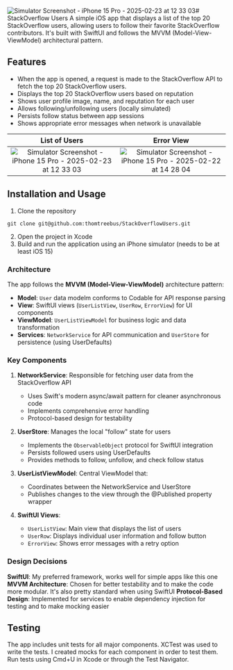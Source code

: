 ![Simulator Screenshot - iPhone 15 Pro - 2025-02-23 at 12 33 03](https://github.com/user-attachments/assets/e349aa2e-f98e-4318-90a9-80aa4b2cc33b)# StackOverflow Users
A simple iOS app that displays a list of the top 20 StackOverflow users, allowing users to follow their favorite StackOverflow contributors. It's built with SwiftUI and follows the MVVM (Model-View-ViewModel) architectural pattern.

## Features

- When the app is opened, a request is made to the StackOverflow API to fetch the top 20 StackOverflow users.
- Displays the top 20 StackOverflow users based on reputation
- Shows user profile image, name, and reputation for each user
- Allows following/unfollowing users (locally simulated)
- Persists follow status between app sessions
- Shows appropriate error messages when network is unavailable

List of Users            |  Error View
:-------------------------:|:-------------------------:
![Simulator Screenshot - iPhone 15 Pro - 2025-02-23 at 12 33 03](https://github.com/user-attachments/assets/fa5ac57c-2a7f-4db3-9084-e30c0e72e837) |  ![Simulator Screenshot - iPhone 15 Pro - 2025-02-22 at 14 28 04](https://github.com/user-attachments/assets/5a1bdca3-1d96-4659-a184-21a85e09a827)





## Installation and Usage

1. Clone the repository

```
git clone git@github.com:thomtreebus/StackOverflowUsers.git
```

2. Open the project in Xcode
3. Build and run the application using an iPhone simulator (needs to be at least iOS 15)

### Architecture

The app follows the **MVVM (Model-View-ViewModel)** architecture pattern:

- **Model**: `User` data modelm conforms to Codable for API response parsing
- **View**: SwiftUI views (`UserListView`, `UserRow`, `ErrorView`) for UI components
- **ViewModel**: `UserListViewModel` for business logic and data transformation
- **Services**: `NetworkService` for API communication and `UserStore` for persistence (using UserDefaults)

### Key Components

1. **NetworkService**: Responsible for fetching user data from the StackOverflow API
   - Uses Swift's modern async/await pattern for cleaner asynchronous code
   - Implements comprehensive error handling
   - Protocol-based design for testability

2. **UserStore**: Manages the local "follow" state for users
   - Implements the `ObservableObject` protocol for SwiftUI integration
   - Persists followed users using UserDefaults
   - Provides methods to follow, unfollow, and check follow status

3. **UserListViewModel**: Central ViewModel that:
   - Coordinates between the NetworkService and UserStore
   - Publishes changes to the view through the @Published property wrapper

4. **SwiftUI Views**:
   - `UserListView`: Main view that displays the list of users
   - `UserRow`: Displays individual user information and follow button
   - `ErrorView`: Shows error messages with a retry option

### Design Decisions

**SwiftUI**: My preferred framework, works well for simple apps like this one
**MVVM Architecture**: Chosen for better testability and to make the code more modular. It's also pretty standard when using SwiftUI
**Protocol-Based Design**: Implemented for services to enable dependency injection for testing and to make mocking easier

## Testing

The app includes unit tests for all major components. XCTest was used to write the tests. I created mocks for each component in order to test them. 
Run tests using Cmd+U in Xcode or through the Test Navigator.
